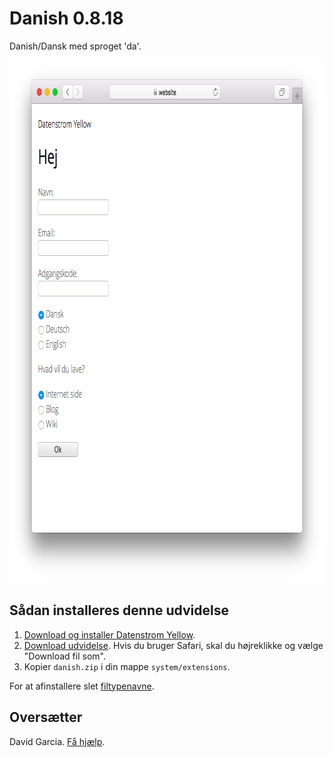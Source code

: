 Danish 0.8.18
=============
Danish/Dansk med sproget 'da'.

<p align="center"><img src="danish-screenshot.png?raw=true" width="795" height="836" alt="Screenshot"></p>

## Sådan installeres denne udvidelse

1. [Download og installer Datenstrom Yellow](https://github.com/datenstrom/yellow/).
2. [Download udvidelse](https://github.com/datenstrom/yellow-extensions/raw/master/zip/danish.zip). Hvis du bruger Safari, skal du højreklikke og vælge "Download fil som".
3. Kopier `danish.zip` i din mappe `system/extensions`.

For at afinstallere slet [filtypenavne](extension.ini).

## Oversætter

David Garcia. [Få hjælp](https://datenstrom.se/yellow/help/).
